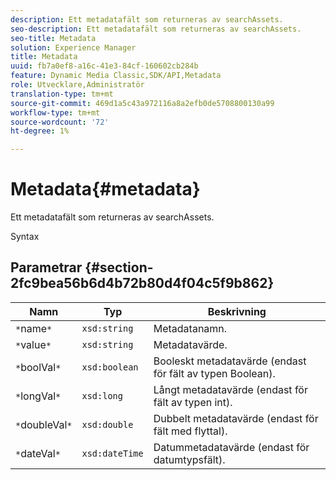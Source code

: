 ```yaml
---
description: Ett metadatafält som returneras av searchAssets.
seo-description: Ett metadatafält som returneras av searchAssets.
seo-title: Metadata
solution: Experience Manager
title: Metadata
uuid: fb7a0ef8-a16c-41e3-84cf-160602cb284b
feature: Dynamic Media Classic,SDK/API,Metadata
role: Utvecklare,Administratör
translation-type: tm+mt
source-git-commit: 469d1a5c43a972116a8a2efb0de5708800130a99
workflow-type: tm+mt
source-wordcount: '72'
ht-degree: 1%

---
```



# Metadata{#metadata}

Ett metadatafält som returneras av searchAssets.

Syntax

## Parametrar {#section-2fc9bea56b6d4b72b80d4f04c5f9b862}

| Namn | Typ | Beskrivning |
|---|---|---|
| `*`name`*` | `xsd:string` | Metadatanamn. |
| `*`value`*` | `xsd:string` | Metadatavärde. |
| `*`boolVal`*` | `xsd:boolean` | Booleskt metadatavärde (endast för fält av typen Boolean). |
| `*`longVal`*` | `xsd:long` | Långt metadatavärde (endast för fält av typen int). |
| `*`doubleVal`*` | `xsd:double` | Dubbelt metadatavärde (endast för fält med flyttal). |
| `*`dateVal`*` | `xsd:dateTime` | Datummetadatavärde (endast för datumtypsfält). |

